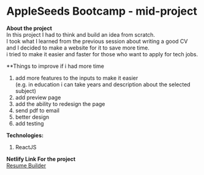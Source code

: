 # AppleSeeds Bootcamp - mid-project 

**About the project** <br />
In this project I had to think and build an idea from scratch.  <br />
I took what I learned from the previous session about writing a good CV  <br />
and I decided to make a website for it to save more time.  <br />
i tried to make it easier and faster for those who want to apply for tech jobs.  <br />


**Things to improve if i had more time <br />
1) add more features to the inputs to make it easier <br />
(e.g. in education i can take years and description about the selected subject) <br />
2) add preview page <br />
3) add the ability to redesign the page <br />
4) send pdf to email <br />
5) better design <br />
6) add testing <br />


**Technologies:** <br />
1) ReactJS <br />
 
 
**Netlify Link For the project** <br />
[Resume Builder](https://resume-cv-builder.netlify.app/)
